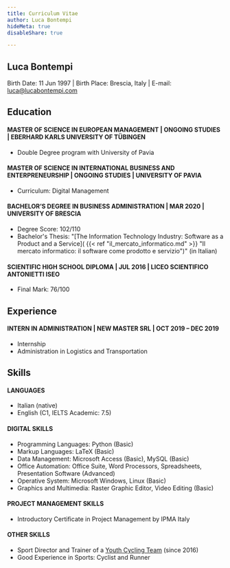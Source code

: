 ```yaml
---
title: Curriculum Vitae
author: Luca Bontempi
hideMeta: true
disableShare: true

---
```

## Luca Bontempi

Birth Date: 11 Jun 1997 | Birth Place: Brescia, Italy | E-mail: [luca@lucabontempi.com](mailto:luca@lucabontempi.com)

## Education

#### MASTER OF SCIENCE IN EUROPEAN MANAGEMENT | ONGOING STUDIES | EBERHARD KARLS UNIVERSITY OF TÜBINGEN

* Double Degree program with University of Pavia

#### MASTER OF SCIENCE IN INTERNATIONAL BUSINESS AND ENTERPRENEURSHIP | ONGOING STUDIES | UNIVERSITY OF PAVIA

* Curriculum: Digital Management

#### BACHELOR’S DEGREE IN BUSINESS ADMINISTRATION | MAR 2020 | UNIVERSITY OF BRESCIA

* Degree Score: 102/110
* Bachelor's Thesis: "[The Information Technology Industry: Software as a Product and a Service]( {{< ref "il_mercato_informatico.md" >}} "Il mercato informatico: il software come prodotto e servizio")" (in Italian)

#### SCIENTIFIC HIGH SCHOOL DIPLOMA | JUL 2016 | LICEO SCIENTIFICO ANTONIETTI ISEO

* Final Mark: 76/100

## Experience

#### INTERN IN ADMINISTRATION | NEW MASTER SRL | OCT 2019 – DEC 2019

* Internship
* Administration in Logistics and Transportation

## Skills

#### LANGUAGES

* Italian (native)
* English (C1, IELTS Academic: 7.5)

#### DIGITAL SKILLS

* Programming Languages: Python (Basic)
* Markup Languages: LaTeX (Basic)
* Data Management: Microsoft Access (Basic), MySQL (Basic)
* Office Automation: Office Suite, Word Processors, Spreadsheets, Presentation Software (Advanced)
* Operative System: Microsoft Windows, Linux (Basic)
* Graphics and Multimedia: Raster Graphic Editor, Video Editing (Basic)

#### PROJECT MANAGEMENT SKILLS

* Introductory Certificate in Project Management by IPMA Italy

#### OTHER SKILLS

* Sport Director and Trainer of a [Youth Cycling Team](https://www.asdprogettociclismorodengosaiano.net/ "A.S.D. Progetto Ciclismo - Rodengo Saiano") (since 2016)
* Good Experience in Sports: Cyclist and Runner
